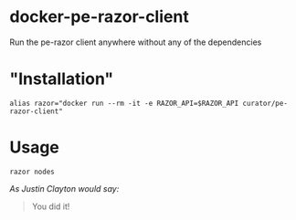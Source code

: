 docker-pe-razor-client
=============

Run the pe-razor client anywhere without any of the dependencies

"Installation"
=============
```
alias razor="docker run --rm -it -e RAZOR_API=$RAZOR_API curator/pe-razor-client"
```

Usage
=============
```
razor nodes
```

*As Justin Clayton would say:*
> You did it!
